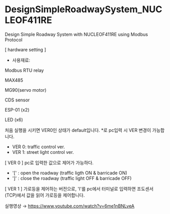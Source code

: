 # DesignSimpleRoadwaySystem_NUCLEOF411RE
Design Simple Roadway System with NUCLEOF411RE using Modbus Protocol

[ hardware setting ]
- 사용재료: 

Modbus RTU relay

MAX485

MG90(servo motor)

CDS sensor

ESP-01 (x2)

LED (x6)


처음 실행을 시키면 VER0인 상태가 default입니다.
*로 pc입력 시 VER 변경이 가능합니다.
- VER 0: traffic control ver.
- VER 1: street light control ver.

[ VER 0 ]
pc로 입력한 값으로 제어가 가능하다.
- '[' : open the roadway (traffic ligth ON & barricade ON)
- ']' : close the roadway (traffic light OFF & barricade OFF)

[ VER 1 ]
가로등을 제어하는 버전으로,
'I'를 pc에서 터미널로 입력하면 조도센서(TCP)에서 값을 읽어 가로등을 제어합니다.

실행영상 → https://www.youtube.com/watch?v=6me1nBNLveA
